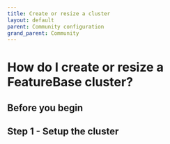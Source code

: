 ```yaml
---
title: Create or resize a cluster
layout: default
parent: Community configuration
grand_parent: Community
---
```


# How do I create or resize a FeatureBase cluster?



## Before you begin



## Step 1 - Setup the cluster
